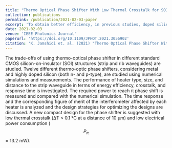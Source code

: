 ```yaml
---
title: "Thermo Optical Phase Shifter With Low Thermal Crosstalk for SOI Strip Waveguide"
collection: publications
permalink: /publication/2021-02-03-paper
excerpt: 'To obtain better efficiency, in previous studies, doped silicon heaters are mainly used in the slab of a rib waveguide or implemented inside an expanded strip waveguide. These structures, however, result in a higher bending and propagation loss which is not affordable for some applications where low optical loss is required. We studied an optimized design for a strip waveguide that provides relatively low power consumption (13mW), fast response, and low thermal crosstalk.'
date: 2021-02-03
venue: 'IEEE Photonics Journal'
paperurl: 'https://doi.org/10.1109/JPHOT.2021.3056902'
citation: 'K. Jamshidi et. al. (2021) "Thermo Optical Phase Shifter With Low Thermal Crosstalk for SOI Strip Waveguide" IEEE Photonics Journal'
---
```


The trade-offs of using thermo-optical phase shifter in different standard CMOS silicon-on-insulator (SOI) structures (strip and rib waveguides) are studied. Twelve different thermo-optic phase shifters, considering metal and highly doped silicon (both n- and p-type), are studied using numerical simulations and measurements. The performance of heater type, size, and distance to the strip waveguide in terms of energy efficiency, crosstalk, and response time is investigated. The required power to reach π phase shift is measured and compared with the numerical simulation. The time response and the corresponding figure of merit of the interferometer affected by each heater is analyzed and the design strategies for optimizing the designs are discussed. A new compact design for the phase shifter is suggested with low thermal crosstalk (ΔT < 0.1 °C at a distance of 10 μm) and low electrical power consumption ($$P_π$$ = 13.2 mW).